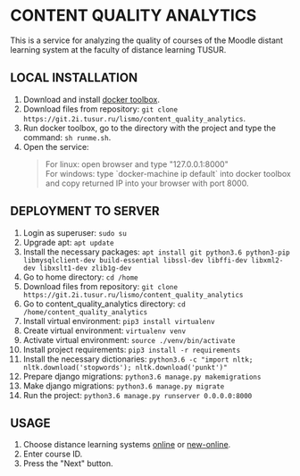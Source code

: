 CONTENT QUALITY ANALYTICS
=========================
This is a service for analyzing the quality of courses of the Moodle distant learning system at the faculty of distance learning TUSUR.

LOCAL INSTALLATION
------------------
1. Download and install [docker toolbox](https://github.com/docker/toolbox/releases).
2. Download files from repository: `git clone https://git.2i.tusur.ru/lismo/content_quality_analytics`.
3. Run docker toolbox, go to the directory with the project and type the command: `sh runme.sh`.
4. Open the service:
    > <div>For linux: open browser and type "127.0.0.1:8000"</div>
    > <div>For windows: type `docker-machine ip default` into docker toolbox and copy returned IP into your browser with port 8000.</div>

DEPLOYMENT TO SERVER
--------------------
1. Login as superuser: `sudo su`
2. Upgrade apt: `apt update`
3. Install the necessary packages: `apt install git python3.6 python3-pip libmysqlclient-dev build-essential libssl-dev libffi-dev libxml2-dev libxslt1-dev zlib1g-dev`
4. Go to home directory: `cd /home`
5. Download files from repository: `git clone https://git.2i.tusur.ru/lismo/content_quality_analytics`
6. Go to content_quality_analytics directory: `cd /home/content_quality_analytics`
7. Install virtual environment: `pip3 install virtualenv`
8. Create virtual environment: `virtualenv venv`
9. Activate virtual environment: `source ./venv/bin/activate`
10. Install project requirements: `pip3 install -r requirements`
11. Install the necessary dictionaries: `python3.6 -c "import nltk; nltk.download('stopwords'); nltk.download('punkt')"`
12. Prepare django migrations: `python3.6 manage.py makemigrations`
13. Make django migrations: `python3.6 manage.py migrate`
14. Run the project: `python3.6 manage.py runserver 0.0.0.0:8000`

USAGE
-----

1. Choose distance learning systems [online](https://online.tusur.ru/) or [new-online](https://new-online.tusur.ru/).
2. Enter course ID.
3. Press the "Next" button.  